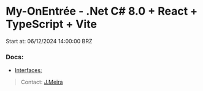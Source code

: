 # My-OnEntrée - .Net C# 8.0 + React + TypeScript + Vite

Start at: 06/12/2024 14:00:00 BRZ

### Docs:

- [Interfaces;](https://www.figma.com/design/ztqsEQWF8BXskx8UerVztk/OnEntree---Desafio-Fullstack)

> Contact: [J.Meira](https://github.com/J-Meira)
